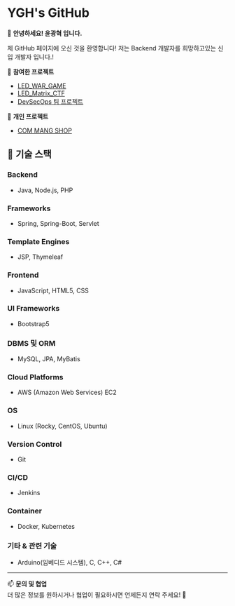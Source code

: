 # YGH's GitHub

🌟 **안녕하세요! 윤광혁 입니다.**

제 GitHub 페이지에 오신 것을 환영합니다!
저는 Backend 개발자를 희망하고있는 신입 개발자 입니다.!


📌 **참여한 프로젝트**

- [LED_WAR_GAME](https://github.com/GH6679/web_LED_wargame)
- [LED_Matrix_CTF](https://github.com/GH6679/LED_Matrix_CTF)
- [DevSecOps 팀 프로젝트](https://github.com/jinyeong001/DevSecOps.Full-Project)

📌 **개인 프로젝트**

- [COM MANG SHOP](https://github.com/GH6679/ShopPagePersonalProject)




## 🔧 기술 스택

### **Backend**  
- Java, Node.js, PHP  

### **Frameworks**  
- Spring, Spring-Boot, Servlet  

### **Template Engines**  
- JSP, Thymeleaf  

### **Frontend**  
- JavaScript, HTML5, CSS  

### **UI Frameworks**  
- Bootstrap5  

### **DBMS 및 ORM**  
- MySQL, JPA, MyBatis  

### **Cloud Platforms**  
- AWS (Amazon Web Services) EC2  

### **OS**  
- Linux (Rocky, CentOS, Ubuntu)  

### **Version Control**  
- Git  

### **CI/CD**  
- Jenkins  

### **Container**  
- Docker, Kubernetes  

### **기타 & 관련 기술**  
- Arduino(임베디드 시스템), C, C++, C#  



---

📫 **문의 및 협업**  
더 많은 정보를 원하시거나 협업이 필요하시면 언제든지 연락 주세요! 🚀
